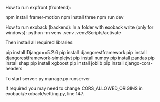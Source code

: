 How to run expfront (frontend):

npm install framer-motion 
npm install three 
npm run dev

How to run exoback (backend):
In a folder with exoback write (only for windows):
python -m venv .venv
.venv/Scripts/activate

Then install all required libraries:

pip install Django==5.2.6
pip install djangorestframework
pip install djangorestframework-simplejwt
pip install numpy
pip install pandas
pip install shap
pip install xgboost
pip install joblib
pip install django-cors-headers

To start server:
py manage.py runserver

If required you may need to change CORS_ALLOWED_ORIGINS in exoback/exoback/setting.py, line 147.
